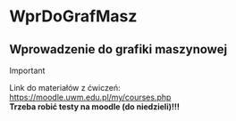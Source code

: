# WprDoGrafMasz

## Wprowadzenie do grafiki maszynowej

> [!IMPORTANT]
> Link do materiałów z ćwiczeń:\
> https://moodle.uwm.edu.pl/my/courses.php \
> **Trzeba robić testy na moodle (do niedzieli)!!!**
